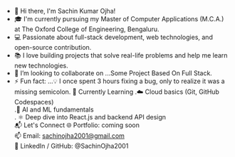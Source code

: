 - 👋 Hi there, I'm Sachin Kumar Ojha!
- 🎓 I'm currently pursuing my Master of Computer Applications (M.C.A.) at The Oxford College of Engineering, Bengaluru.
- 💻 Passionate about full-stack development, web technologies, and open-source contribution.
- 📚 I love building projects that solve real-life problems and help me learn new technologies.
- 💞️ I’m looking to collaborate on ...Some Project Based On Full Stack.
- ⚡ Fun fact: ...💡 I once spent 3 hours fixing a bug, only to realize it was a missing semicolon.
📌 Currently Learning
    .☁️ Cloud basics (Git, GitHub Codespaces)<br>
    .🧠 AI and ML fundamentals<br>
    . ⚛️ Deep dive into React.js and backend API design<br>
📬 Let's Connect
   🌐 Portfolio: coming soon<br>
   📫 Email: sachinojha2001@gmail.com<br>
   💬 LinkedIn / GitHub: @SachinOjha2001<br>
<!---
SachinOjha2001/SachinOjha2001 is a ✨ special ✨ repository because its `README.md` (this file) appears on your GitHub profile.
You can click the Preview link to take a look at your changes.
--->
